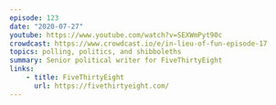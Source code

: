 ```yaml
---
episode: 123
date: "2020-07-27"
youtube: https://www.youtube.com/watch?v=SEXWmPyt90c
crowdcast: https://www.crowdcast.io/e/in-lieu-of-fun-episode-17
topics: polling, politics, and shibboleths
summary: Senior political writer for FiveThirtyEight
links:
    - title: FiveThirtyEight
      url: https://fivethirtyeight.com/
---
```

